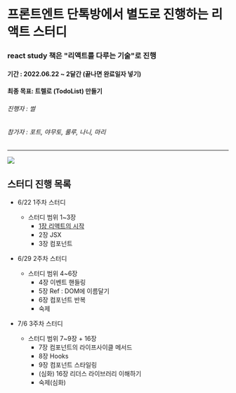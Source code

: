 # 프론트엔트 단톡방에서 별도로 진행하는 리액트 스터디
### react study 책은 "리액트를 다루는 기술"로 진행
#### 기간 : 2022.06.22 ~ 2달간 (끝나면 완료일자 넣기)
#### 최종 목표: 트렐로 (TodoList) 만들기

###### 진행자 : 썰
###### 참가자 : 포트, 야무토, 룰루, 나니, 마리 

***

<img src="https://s3.us-west-2.amazonaws.com/secure.notion-static.com/ce924df0-8e1c-4e6b-bf02-947bbbc2c49e/Untitled.png?X-Amz-Algorithm=AWS4-HMAC-SHA256&X-Amz-Content-Sha256=UNSIGNED-PAYLOAD&X-Amz-Credential=AKIAT73L2G45EIPT3X45%2F20220703%2Fus-west-2%2Fs3%2Faws4_request&X-Amz-Date=20220703T005438Z&X-Amz-Expires=86400&X-Amz-Signature=dbdb9534810a5c9d560b680be49e93ed3d55e1ea73d37aada12c2ec3842f83b9&X-Amz-SignedHeaders=host&response-content-disposition=filename%20%3D%22Untitled.png%22&x-id=GetObject"></img>

## 스터디 진행 목록

* 6/22 1주차 스터디
  * 스터디 범위 1~3장
    * [1장 리액트의 시작](https://github.com/mariHidream/react-study/blob/41094ad307ffa483dea64b08896677f1bfec298d/chapter1.md)
    * 2장 JSX
    * 3장 컴포넌트
  
* 6/29 2주차 스터디
  * 스터디 범위 4~6장
    * 4장 이벤트 핸들링
    * 5장 Ref : DOM에 이름달기
    * 6장 컴포넌트 반복
    * 숙제
    
* 7/6 3주차 스터디
  * 스터디 범위 7~9장 + 16장
    * 7장 컴포넌트의 라이프사이클 메서드
    * 8장 Hooks
    * 9장 컴포넌트 스타일링
    * (심화) 16장 리더스 라이브러리 이해하기
    * 숙제(심화)
